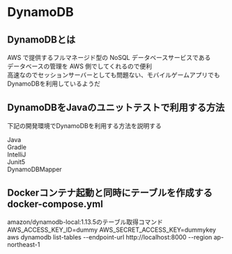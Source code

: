 # DynamoDB

## DynamoDBとは
AWS で提供するフルマネージド型の NoSQL データベースサービスである  
データベースの管理を AWS 側でしてくれるので便利  
高速なのでセッションサーバーとしても問題ない、モバイルゲームアプリでもDynamoDBを利用しているようだ  

## DynamoDBをJavaのユニットテストで利用する方法  
下記の開発環境でDynamoDBを利用する方法を説明する  

Java  
Gradle  
IntelliJ  
Junit5  
DynamoDBMapper  




## Dockerコンテナ起動と同時にテーブルを作成するdocker-compose.yml

amazon/dynamodb-local:1.13.5のテーブル取得コマンド
AWS_ACCESS_KEY_ID=dummy AWS_SECRET_ACCESS_KEY=dummykey aws dynamodb list-tables --endpoint-url http://localhost:8000 --region ap-northeast-1

